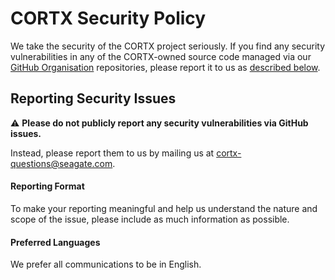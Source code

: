 # CORTX Security Policy

We take the security of the CORTX project seriously. If you find any security vulnerabilities in any of the CORTX-owned source code managed via our [GitHub Organisation](https://github.com/Seagate) repositories, please report it to us as [described below](#Reporting-Security-Issues).

## Reporting Security Issues

:warning: **Please do not publicly report any security vulnerabilities via GitHub issues.**

Instead, please report them to us by mailing us at [cortx-questions@seagate.com](mailto:cortx-questionse@seagate.com). 

#### Reporting Format

To make your reporting meaningful and help us understand the nature and scope of the issue, please include as much information as possible. 

#### Preferred Languages

We prefer all communications to be in English.

